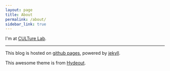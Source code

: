 ```yaml
---
layout: page
title: About
permalink: /about/
sidebar_link: true
---
```


I'm at [CULTure Lab][CULTure].


***

This blog is hosted on [github pages](https://pages.github.com/),
powered by [jekyll](https://jekyllrb.com/).

This awesome theme is from [Hydeout](https://github.com/fongandrew/hydeout).

[CULTure]: https://absoluteze.ro/
